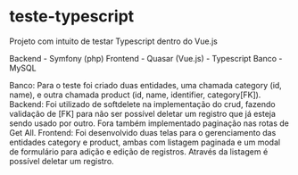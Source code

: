 # teste-typescript
Projeto com intuito de testar Typescript dentro do Vue.js

Backend - Symfony (php)
Frontend - Quasar (Vue.js) - Typescript
Banco - MySQL

Banco: Para o teste foi criado duas entidades, uma chamada category (id, name), e outra chamada product (id, name, identifier, category[FK]).
Backend: Foi utilizado de softdelete na implementação do crud, fazendo validação de [FK] para não ser possível deletar um registro que já esteja sendo usado por outro. Fora também implementado paginação nas rotas de Get All.
Frontend: Foi desenvolvido duas telas para o gerenciamento das entidades category e product, ambas com listagem paginada e um modal de formulário para adição e edição de registros. Através da listagem é possível deletar um registro.
